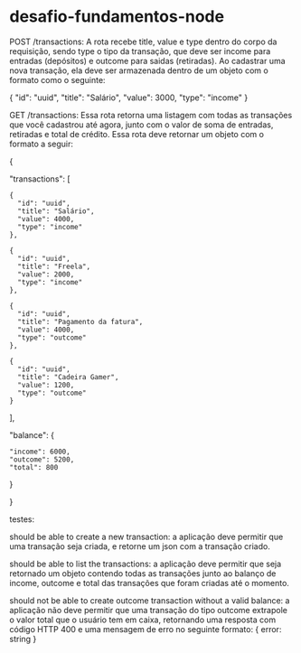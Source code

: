# desafio-fundamentos-node
POST /transactions: A rota recebe title, value e type dentro do corpo da requisição, sendo type o tipo da transação, que deve ser income para entradas (depósitos) e outcome para saidas (retiradas). Ao cadastrar uma nova transação, ela deve ser armazenada dentro de um objeto com o formato como o seguinte:

{
  "id": "uuid",
  "title": "Salário",
  "value": 3000,
  "type": "income"
}


GET /transactions: Essa rota retorna uma listagem com todas as transações que você cadastrou até agora, junto com o valor de soma de entradas, retiradas e total de crédito. Essa rota deve retornar um objeto com o formato a seguir:


  {

  "transactions": 
  [
  
    {
      "id": "uuid",
      "title": "Salário",
      "value": 4000,
      "type": "income"
    },
    
    {
      "id": "uuid",
      "title": "Freela",
      "value": 2000,
      "type": "income"
    },
    
    {
      "id": "uuid",
      "title": "Pagamento da fatura",
      "value": 4000,
      "type": "outcome"
    },
    
    {
      "id": "uuid",
      "title": "Cadeira Gamer",
      "value": 1200,
      "type": "outcome"
    }
    
  ],
  
  "balance": 
  {
  
    "income": 6000,
    "outcome": 5200,
    "total": 800
    
  }
  
  }


testes:

should be able to create a new transaction: a aplicação deve permitir que uma transação seja criada, e retorne um json com a transação criado.

should be able to list the transactions: a aplicação deve permitir que seja retornado um objeto contendo todas as transações junto ao balanço de income, outcome e total das transações que foram criadas até o momento.

should not be able to create outcome transaction without a valid balance: a aplicação não deve permitir que uma transação do tipo outcome extrapole o valor total que o usuário tem em caixa, retornando uma resposta com código HTTP 400 e uma mensagem de erro no seguinte formato: { error: string }
